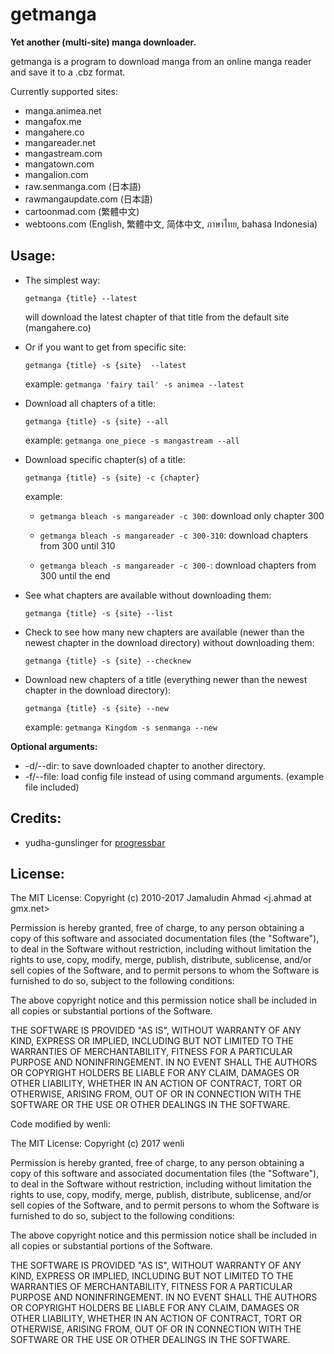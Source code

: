 # getmanga
**Yet another (multi-site) manga downloader.**

getmanga is a program to download manga from an online manga reader
and save it to a .cbz format.

Currently supported sites:

* manga.animea.net
* mangafox.me
* mangahere.co
* mangareader.net
* mangastream.com
* mangatown.com
* mangalion.com
* raw.senmanga.com (日本語)
* rawmangaupdate.com (日本語)
* cartoonmad.com (繁體中文)
* webtoons.com (English, 繁體中文, 简体中文, ภาษาไทย, bahasa Indonesia)

## Usage:
* The simplest way:

  `getmanga {title} --latest`

  will download the latest chapter of that title from the default site
  (mangahere.co)

* Or if you want to get from specific site:

  `getmanga {title} -s {site}  --latest`

  example: `getmanga 'fairy tail' -s animea --latest`

* Download all chapters of a title:

  `getmanga {title} -s {site} --all`

  example: `getmanga one_piece -s mangastream --all`

* Download specific chapter(s) of a title:

  `getmanga {title} -s {site} -c {chapter}`

   example:

   * `getmanga bleach -s mangareader -c 300`: download only chapter 300

   * `getmanga bleach -s mangareader -c 300-310`: download chapters
     from 300 until 310

   * `getmanga bleach -s mangareader -c 300-`: download chapters from
     300 until the end

* See what chapters are available without downloading them:

  `getmanga {title} -s {site} --list`

* Check to see how many new chapters are available (newer than the newest chapter in the download directory) without downloading them:

  `getmanga {title} -s {site} --checknew`

* Download new chapters of a title (everything newer than the newest chapter in the download directory):

  `getmanga {title} -s {site} --new`

  example: `getmanga Kingdom -s senmanga --new`

**Optional arguments:**

* -d/--dir: to save downloaded chapter to another directory.
* -f/--file: load config file instead of using command arguments.
  (example file included)

## Credits:
* yudha-gunslinger for [progressbar](http://gunslingerc0de.wordpress.com/2010/08/13/python-command-line-progress-bar/)

## License:

The MIT License:
Copyright (c) 2010-2017 Jamaludin Ahmad <j.ahmad at gmx.net>

Permission is hereby granted, free of charge, to any person obtaining a copy
of this software and associated documentation files (the "Software"), to deal
in the Software without restriction, including without limitation the rights
to use, copy, modify, merge, publish, distribute, sublicense, and/or sell
copies of the Software, and to permit persons to whom the Software is
furnished to do so, subject to the following conditions:

The above copyright notice and this permission notice shall be included in
all copies or substantial portions of the Software.

THE SOFTWARE IS PROVIDED "AS IS", WITHOUT WARRANTY OF ANY KIND, EXPRESS OR
IMPLIED, INCLUDING BUT NOT LIMITED TO THE WARRANTIES OF MERCHANTABILITY,
FITNESS FOR A PARTICULAR PURPOSE AND NONINFRINGEMENT. IN NO EVENT SHALL THE
AUTHORS OR COPYRIGHT HOLDERS BE LIABLE FOR ANY CLAIM, DAMAGES OR OTHER
LIABILITY, WHETHER IN AN ACTION OF CONTRACT, TORT OR OTHERWISE, ARISING FROM,
OUT OF OR IN CONNECTION WITH THE SOFTWARE OR THE USE OR OTHER DEALINGS IN
THE SOFTWARE.


Code modified by wenli:

The MIT License:
Copyright (c) 2017 wenli

Permission is hereby granted, free of charge, to any person obtaining a copy
of this software and associated documentation files (the "Software"), to deal
in the Software without restriction, including without limitation the rights
to use, copy, modify, merge, publish, distribute, sublicense, and/or sell
copies of the Software, and to permit persons to whom the Software is
furnished to do so, subject to the following conditions:

The above copyright notice and this permission notice shall be included in
all copies or substantial portions of the Software.

THE SOFTWARE IS PROVIDED "AS IS", WITHOUT WARRANTY OF ANY KIND, EXPRESS OR
IMPLIED, INCLUDING BUT NOT LIMITED TO THE WARRANTIES OF MERCHANTABILITY,
FITNESS FOR A PARTICULAR PURPOSE AND NONINFRINGEMENT. IN NO EVENT SHALL THE
AUTHORS OR COPYRIGHT HOLDERS BE LIABLE FOR ANY CLAIM, DAMAGES OR OTHER
LIABILITY, WHETHER IN AN ACTION OF CONTRACT, TORT OR OTHERWISE, ARISING FROM,
OUT OF OR IN CONNECTION WITH THE SOFTWARE OR THE USE OR OTHER DEALINGS IN
THE SOFTWARE.

